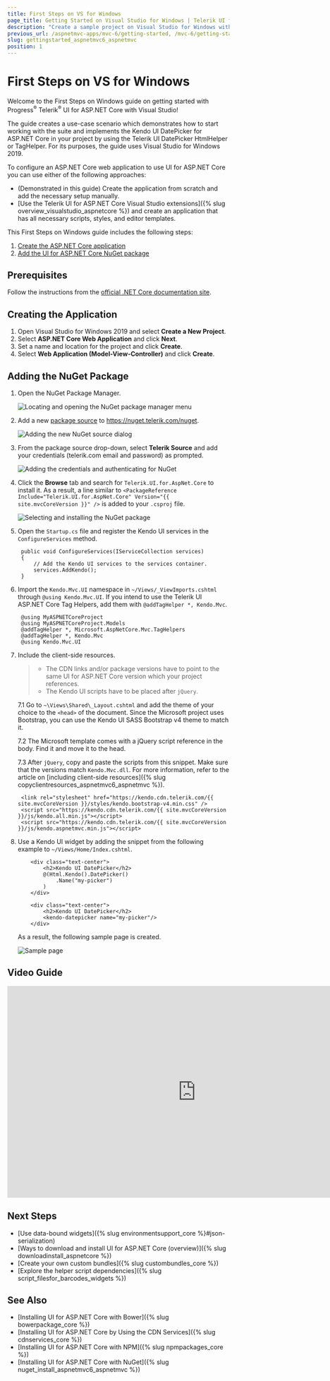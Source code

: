 ```yaml
---
title: First Steps on VS for Windows
page_title: Getting Started on Visual Studio for Windows | Telerik UI for ASP.NET Core
description: "Create a sample project on Visual Studio for Windows with Progress Telerik UI for ASP.NET Core (aka MVC 6 or ASP.NET Core MVC)."
previous_url: /aspnetmvc-apps/mvc-6/getting-started, /mvc-6/getting-started, /getting-started/getting-started
slug: gettingstarted_aspnetmvc6_aspnetmvc
position: 1
---
```


# First Steps on VS for Windows

Welcome to the First Steps on Windows guide on getting started with Progress<sup>®</sup> Telerik<sup>®</sup> UI for ASP.NET Core with Visual Studio!

The guide creates a use-case scenario which demonstrates how to start working with the suite and implements the Kendo UI DatePicker for ASP.NET Core in your project by using the Telerik UI DatePicker HtmlHelper or TagHelper. For its purposes, the guide uses Visual Studio for Windows 2019.

To configure an ASP.NET Core web application to use UI for ASP.NET Core you can use either of the following approaches:
* (Demonstrated in this guide) Create the application from scratch and add the necessary setup manually.
* [Use the Telerik UI for ASP.NET Core Visual Studio extensions]({% slug overview_visualstudio_aspnetcore %}) and create an application that has all necessary scripts, styles, and editor templates.

This First Steps on Windows guide includes the following steps:

1. [Create the ASP.NET Core application](#creating-the-application)
1. [Add the UI for ASP.NET Core NuGet package](#adding-the-nuget-package)

## Prerequisites

Follow the instructions from the [official .NET Core documentation site](https://docs.microsoft.com/en-us/dotnet/core/windows-prerequisites).

## Creating the Application

1. Open Visual Studio for Windows 2019 and select **Create a New Project**.
1. Select **ASP.NET Core Web Application** and click **Next**.
1. Set a name and location for the project and click **Create**.
1. Select **Web Application (Model-View-Controller)** and click **Create**.

## Adding the NuGet Package

1. Open the NuGet Package Manager.

	![Locating and opening the NuGet package manager menu](images/manage-nuget.png)

2. Add a new [package source](https://docs.microsoft.com/en-us/nuget/tools/package-manager-ui#package-sources) to https://nuget.telerik.com/nuget.

	![Adding the new NuGet source dialog](images/add-nuget-source.png)

3. From the package source drop-down, select **Telerik Source** and add your credentials (telerik.com email and password) as prompted.

	![Adding the credentials and authenticating for NuGet](images/nuget-authenticate.png)

4. Click the **Browse** tab and search for `Telerik.UI.for.AspNet.Core` to install it. As a result, a line similar to `<PackageReference Include="Telerik.UI.for.AspNet.Core" Version="{{ site.mvcCoreVersion }}" />` is added to your `.csproj` file.

	![Selecting and installing the NuGet package](images/nuget-install.png)

5. Open the `Startup.cs` file and register the Kendo UI services in the `ConfigureServices` method.

		public void ConfigureServices(IServiceCollection services)
		{
			// Add the Kendo UI services to the services container.
			services.AddKendo();
		}

6. Import the `Kendo.Mvc.UI` namespace in `~/Views/_ViewImports.cshtml` through `@using Kendo.Mvc.UI`. If you intend to use the Telerik UI ASP.NET Core Tag Helpers, add them with `@addTagHelper *, Kendo.Mvc`.

        @using MyASPNETCoreProject
	    @using MyASPNETCoreProject.Models
        @addTagHelper *, Microsoft.AspNetCore.Mvc.TagHelpers
        @addTagHelper *, Kendo.Mvc
        @using Kendo.Mvc.UI


7. Include the client-side resources.

	> * The CDN links and/or package versions have to point to the same UI for ASP.NET Core version which your project references.
	> * The Kendo UI scripts have to be placed after `jQuery`.

	7.1 Go to `~\Views\Shared\_Layout.cshtml` and add the theme of your choice to the `<head>` of the document. Since the Microsoft project uses Bootstrap, you can use the Kendo UI SASS Bootstrap v4 theme to match it.

	7.2 The Microsoft template comes with a jQuery script reference in the body. Find it and move it to the head.

	7.3 After `jQuery`, copy and paste the scripts from this snippet. Make sure that the versions match `Kendo.Mvc.dll`. For more information, refer to the article on [including client-side resources]({% slug copyclientresources_aspnetmvc6_aspnetmvc %}).

		<link rel="stylesheet" href="https://kendo.cdn.telerik.com/{{ site.mvcCoreVersion }}/styles/kendo.bootstrap-v4.min.css" />
		<script src="https://kendo.cdn.telerik.com/{{ site.mvcCoreVersion }}/js/kendo.all.min.js"></script>   
		<script src="https://kendo.cdn.telerik.com/{{ site.mvcCoreVersion }}/js/kendo.aspnetmvc.min.js"></script>   			

8. Use a Kendo UI widget by adding the snippet from the following example to `~/Views/Home/Index.cshtml`.

	```tab-HtmlHelper
		<div class="text-center">
    		<h2>Kendo UI DatePicker</h2>
    		@(Html.Kendo().DatePicker()
       			.Name("my-picker")
    		)
		</div>
	```
	```tab-TagHelper
		<div class="text-center">
    		<h2>Kendo UI DatePicker</h2>
			<kendo-datepicker name="my-picker"/>
		</div>
	```

	As a result, the following sample page is created.

    ![Sample page](images/sample-page.png)

## Video Guide

<iframe width="853" height="480" src="https://www.youtube.com/embed/AIFNeWrZCdM?list=PLvmaC-XMqeBaHWzU1zyFgaNi2pcuix6Ps" frameborder="0" allow="accelerometer; autoplay; encrypted-media; gyroscope; picture-in-picture" allowfullscreen></iframe>

## Next Steps

* [Use data-bound widgets]({% slug environmentsupport_core %}#json-serialization)
* [Ways to download and install UI for ASP.NET Core (overview)]({% slug downloadinstall_aspnetcore %})
* [Create your own custom bundles]({% slug custombundles_core %})
* [Explore the helper script dependencies]({% slug script_filesfor_barcodes_widgets %})

## See Also

* [Installing UI for ASP.NET Core with Bower]({% slug bowerpackage_core %})
* [Installing UI for ASP.NET Core by Using the CDN Services]({% slug cdnservices_core %})
* [Installing UI for ASP.NET Core with NPM]({% slug npmpackages_core %})
* [Installing UI for ASP.NET Core with NuGet]({% slug nuget_install_aspnetmvc6_aspnetmvc %})
